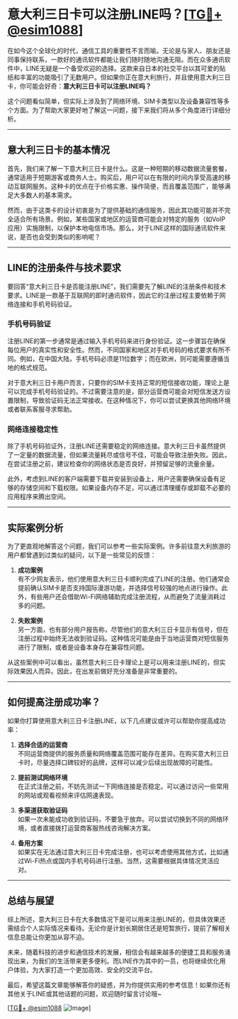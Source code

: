 # 意大利三日卡可以注册LINE吗？[[TG💪+ @esim1088](https://t.me/s/esim1088)]

在如今这个全球化的时代，通信工具的重要性不言而喻。无论是与家人、朋友还是同事保持联系，一款好的通讯软件都能让我们随时随地沟通无阻。而在众多通讯软件中，LINE无疑是一个备受欢迎的选择。这款来自日本的社交平台以其可爱的贴纸和丰富的功能吸引了无数用户。但如果你正在意大利旅行，并且使用意大利三日卡，你可能会好奇：**意大利三日卡可以注册LINE吗？**

这个问题看似简单，但实际上涉及到了网络环境、SIM卡类型以及设备兼容性等多个方面。为了帮助大家更好地了解这一问题，接下来我们将从多个角度进行详细分析。

---

## 意大利三日卡的基本情况

首先，我们来了解一下意大利三日卡是什么。这是一种短期的移动数据流量套餐，通常适用于短期游客或商务人士。购买后，用户可以在有限的时间内享受高速的移动互联网服务。这种卡的优点在于价格实惠、操作简便，而且覆盖范围广，能够满足大多数人的基本需求。

然而，由于这类卡的设计初衷是为了提供基础的通信服务，因此其功能可能并不完全适合所有场景。例如，某些国家或地区的运营商可能会对特定的服务（如VoIP应用）实施限制，以保护本地电信市场。那么，对于LINE这样的国际通讯软件来说，是否也会受到类似的影响呢？

---

## LINE的注册条件与技术要求

要回答“意大利三日卡是否能注册LINE”，我们需要先了解LINE的注册条件和技术要求。LINE是一款基于互联网的即时通讯软件，因此它的注册过程主要依赖于网络连接和手机号码验证。

### 手机号码验证

注册LINE的第一步通常是通过输入手机号码来进行身份验证。这一步骤旨在确保每位用户的真实性和安全性。然而，不同国家和地区对手机号码的格式要求有所不同。例如，在中国大陆，手机号码必须是11位数字；而在欧洲，则可能需要遵循当地的格式规范。

对于意大利三日卡用户而言，只要你的SIM卡支持正常的短信接收功能，理论上是可以完成手机号码验证的。不过需要注意的是，部分运营商可能会对短信发送方设置限制，导致验证码无法正常接收。在这种情况下，你可以尝试更换其他网络环境或者联系客服寻求帮助。

### 网络连接稳定性

除了手机号码验证外，注册LINE还需要稳定的网络连接。意大利三日卡虽然提供了一定量的数据流量，但如果流量耗尽或信号不佳，可能会导致注册失败。因此，在尝试注册之前，建议检查你的网络状态是否良好，并预留足够的流量余量。

此外，考虑到LINE的客户端需要下载并安装到设备上，用户还需要确保设备有足够的存储空间和下载权限。如果设备内存不足，可以通过清理缓存或卸载不必要的应用程序来腾出空间。

---

## 实际案例分析

为了更直观地解答这个问题，我们可以参考一些实际案例。许多前往意大利旅游的用户都曾遇到过类似的疑问，以下是一些常见的反馈：

1. **成功案例**  
   有不少网友表示，他们使用意大利三日卡顺利完成了LINE的注册。他们通常会提前确认SIM卡是否支持国际漫游功能，并选择信号较强的地点进行操作。此外，有些用户还会借助Wi-Fi网络辅助完成注册流程，从而避免了流量消耗过多的问题。

2. **失败案例**  
   另一方面，也有部分用户报告称，尽管他们的意大利三日卡显示有信号，但在注册过程中始终无法收到验证码。这种情况可能是由于当地运营商对短信服务进行了限制，或者是设备本身存在兼容性问题。

从这些案例中可以看出，虽然意大利三日卡理论上是可以用来注册LINE的，但实际效果因人而异。因此，在出发前做好充分准备是非常重要的。

---

## 如何提高注册成功率？

如果你打算使用意大利三日卡注册LINE，以下几点建议或许可以帮助你提高成功率：

1. **选择合适的运营商**  
   不同运营商提供的服务质量和网络覆盖范围可能存在差异。在购买意大利三日卡时，尽量选择口碑较好的品牌，这样可以减少后续出现故障的可能性。

2. **提前测试网络环境**  
   在正式注册之前，不妨先测试一下网络连接是否稳定。可以通过访问一些常用的网站或观看视频来评估网速表现。

3. **多渠道获取验证码**  
   如果一次未能成功收到验证码，不要急于放弃。可以尝试切换到不同的网络环境，或者直接拨打运营商客服热线咨询解决方案。

4. **备用方案**  
   如果实在无法通过意大利三日卡完成注册，也可以考虑使用其他方式，比如通过Wi-Fi热点或国内手机号码进行注册。当然，这需要根据具体情况灵活应对。

---

## 总结与展望

综上所述，意大利三日卡在大多数情况下是可以用来注册LINE的，但具体效果还需结合个人实际情况来看待。无论你是计划长期居住还是短暂旅行，提前了解相关信息总能让你更加从容不迫。

未来，随着科技的进步和通信技术的发展，相信会有越来越多的便捷工具和服务涌现出来，为我们的生活带来更多便利。而LINE作为其中的一员，也将继续优化用户体验，为大家打造一个更加高效、安全的交流平台。

最后，希望这篇文章能够解答你的疑惑，并为你提供实用的参考信息！如果你还有其他关于LINE或其他话题的问题，欢迎随时留言讨论哦~

[[TG💪+ @esim1088](https://t.me/s/esim1088) ![Image](https://i.postimg.cc/4NQfJmqS/Snipaste-2025-05-13-00-14-12.png)]